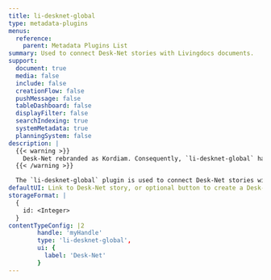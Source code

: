 ```yaml
---
title: li-desknet-global
type: metadata-plugins
menus:
  reference:
    parent: Metadata Plugins List
summary: Used to connect Desk-Net stories with Livingdocs documents.
support:
  document: true
  media: false
  include: false
  creationFlow: false
  pushMessage: false
  tableDashboard: false
  displayFilter: false
  searchIndexing: true
  systemMetadata: true
  planningSystem: false
description: |
  {{< warning >}}
    Desk-Net rebranded as Kordiam. Consequently, `li-desknet-global` has been deprecated as of {{< release "release-2024-11" >}} and will be removed in {{< release "release-2025-05" >}}. Please use [`li-kordiam-global`]({{< ref "/reference/document/metadata/plugins/li-kordiam-global" >}}) instead. For more details, refer to our [Desk-Net to Kordiam migration guide]({{< ref "/guides/integrations/desknet-to-kordiam-migration" >}}).
  {{< /warning >}}

  The `li-desknet-global` plugin is used to connect Desk-Net stories with Livingdocs documents. There are numerous options available to synchronise data between the two platforms. Further details can be found in the [Desk-Net Global Integration Guide]({{< ref "/guides/integrations/desknet" >}}).
defaultUI: Link to Desk-Net story, or optional button to create a Desk-Net story
storageFormat: |
  {
    id: <Integer>
  }
contentTypeConfig: |2
        handle: 'myHandle'
        type: 'li-desknet-global',
        ui: {
          label: 'Desk-Net'
        }
---
```


